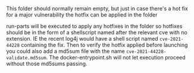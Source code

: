 This folder should normally remain empty, but just in case there's a hot fix for a major vulnerability the hotfix can be applied in the folder

run-parts will be executed to apply any hotfixes in the folder so hotfixes should be in the form of a shellscript named after the relevant cve with no extension.
IE the recent log4j would have a shell script named `cve-2021-44228` containing the fix. Then to verify the hotfix applied before launching you could also add a md5sum
file with the name `cve-2021-44228-validate.md5sum`. The docker-entrypoint.sh will not let execution proceed without those md5sums passing.
